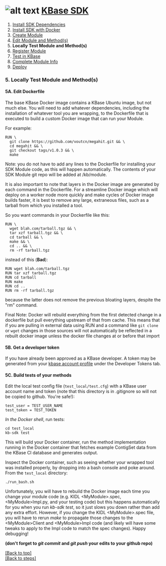 # <A NAME="top"></A>![alt text](https://avatars2.githubusercontent.com/u/1263946?v=3&s=84 "KBase") [KBase SDK](../README.md)

1. [Install SDK Dependencies](kb_sdk_dependencies.md)
2. [Install SDK with Docker](kb_sdk_dockerized_install.md)
3. [Create Module](kb_sdk_create_module.md)
4. [Edit Module and Method(s)](kb_sdk_edit_module.md)
5. **Locally Test Module and Method(s)**
6. [Register Module](kb_sdk_register_module.md)
7. [Test in KBase](kb_sdk_test_in_kbase.md)
8. [Complete Module Info](kb_sdk_complete_module_info.md)
9. [Deploy](kb_sdk_deploy.md)


### 5. Locally Test Module and Method(s)


#### <A NAME="dockerfile"></A>5A. Edit Dockerfile

The base KBase Docker image contains a KBase Ubuntu image, but not much else.  You will need to add whatever dependencies, including the installation of whatever tool you are wrapping, to the Dockerfile that is executed to build a custom Docker image that can run your Module.

For example:

```
RUN \
  git clone https://github.com/voutcn/megahit.git && \
  cd megahit && \
  git checkout tags/v1.0.3 && \
  make
```

Note: you do not have to add any lines to the Dockerfile for installing your SDK Module code, as this will happen automatically.  The contents of your SDK Module git repo will be added at /kb/module.

It is also important to note that layers in the Docker image are generated by each command in the Dockerfile.  For a streamline Docker image which will deploy on a worker node more quickly and make cycles of Docker image builds faster, it is best to remove any large, extraneous files, such as a tarball from which you installed a tool.

So you want commands in your Dockerfile like this:

```
RUN \
  wget blah.com/tarball.tgz && \
  tar xzf tarball.tgz && \
  cd tarball && \
  make && \
  cd .. && \
  rm -rf tarball.tgz
```

instead of this (**Bad**):

```
RUN wget blah.com/tarball.tgz
RUN tar xzf tarball.tgz
RUN cd tarball
RUN make
RUN cd ..
RUN rm -rf tarball.tgz
```

because the latter does not remove the previous bloating layers, despite the "rm" command.

Final Note: Docker will rebuild everything from the first detected change in a dockerfile but pull everything upstream of that from cache. This means that if you are pulling in external data using RUN and a command like `git clone` or `wget` changes in those sources will not automatically be reflected in a rebuilt docker image unless the docker file changes at or before that import

#### <A NAME="get-token"></A>5B. Get a developer token

If you have already been approved as a KBase developer. A token may be generated from your [kbase account profile](https://narrative.kbase.us/#auth2/account) under the Developer Tokens tab.


#### <A NAME="build-tests"></A>5C. Build tests of your methods

Edit the local test config file (`test_local/test.cfg`) with a KBase user account name and token (note that this directory is in .gitignore so will not be copied to github.  You're safe!):

    test_user = TEST_USER_NAME
    test_token = TEST_TOKEN

*In the Docker shell*, run tests:

    cd test_local
    kb-sdk test

This will build your Docker container, run the method implementation running in the Docker container that fetches example ContigSet data from the KBase CI database and generates output.  

Inspect the Docker container, such as seeing whether your wrapped tool was installed properly, by dropping into a bash console and poke around.  From the `test_local` directory:
    
    ./run_bash.sh

Unfortunately, you will have to rebuild the Docker image each time you change your module code (e.g. KIDL \<MyModule\>.spec, \<MyModule\>Impl.py, and your testing code) but this happens automatically for you when you run *kb-sdk test*, so it just slows you down rather than add any extra effort.  However, if you change the KIDL \<MyModule\>.spec file, you will have to rerun *make* to propagate those changes to the \<MyModule\>Client and \<MyModule\>Impl code (and likely will have some tweaks to apply to the Impl code to match the spec changes).  Happy debugging!

**(don't forget to *git commit* and *git push* your edits to your github repo)**


[\[Back to top\]](#top)<br>
[\[Back to steps\]](../README.md#steps)
